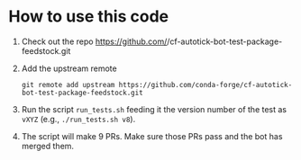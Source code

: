 # How to use this code

1. Check out the repo https://github.com/<username>/cf-autotick-bot-test-package-feedstock.git

2. Add the upstream remote

   ```
   git remote add upstream https://github.com/conda-forge/cf-autotick-bot-test-package-feedstock.git
   ```

2. Run the script `run_tests.sh` feeding it the version number of the test as `vXYZ`
   (e.g., `./run_tests.sh v8`).

3. The script will make 9 PRs. Make sure those PRs pass and the bot has merged them.
